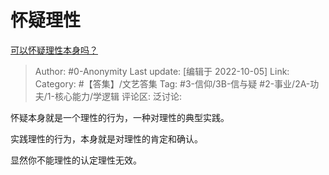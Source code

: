 # 怀疑理性
[可以怀疑理性本身吗？](https://www.zhihu.com/question/548354239/answer/2702217829)

> Author: #0-Anonymity
> Last update: [编辑于 2022-10-05]
> Link:
> Category: #【答集】/文艺答集
> Tag: #3-信仰/3B-信与疑 #2-事业/2A-功夫/1-核心能力/学逻辑
> 评论区:
> 泛讨论:

怀疑本身就是一个理性的行为，一种对理性的典型实践。

实践理性的行为，本身就是对理性的肯定和确认。

显然你不能理性的认定理性无效。
